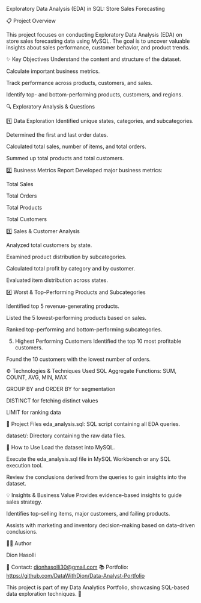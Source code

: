 Exploratory Data Analysis (EDA) in SQL: Store Sales Forecasting

📋 Project Overview

This project focuses on conducting Exploratory Data Analysis (EDA) on store sales forecasting data using MySQL. The goal is to uncover valuable insights about sales performance, customer behavior, and product trends.

✨ Key Objectives
Understand the content and structure of the dataset.

Calculate important business metrics.

Track performance across products, customers, and sales.

Identify top- and bottom-performing products, customers, and regions.

🔍 Exploratory Analysis & Questions

1️⃣ Data Exploration
Identified unique states, categories, and subcategories.

Determined the first and last order dates.

Calculated total sales, number of items, and total orders.

Summed up total products and total customers.

2️⃣ Business Metrics Report
Developed major business metrics:

Total Sales

Total Orders

Total Products

Total Customers

3️⃣ Sales & Customer Analysis

Analyzed total customers by state.

Examined product distribution by subcategories.

Calculated total profit by category and by customer.

Evaluated item distribution across states.

4️⃣ Worst & Top-Performing Products and Subcategories

Identified top 5 revenue-generating products.

Listed the 5 lowest-performing products based on sales.

Ranked top-performing and bottom-performing subcategories.

5. Highest Performing Customers
Identified the top 10 most profitable customers.

Found the 10 customers with the lowest number of orders.

⚙️ Technologies & Techniques Used
SQL Aggregate Functions: SUM, COUNT, AVG, MIN, MAX

GROUP BY and ORDER BY for segmentation

DISTINCT for fetching distinct values

LIMIT for ranking data

📂 Project Files
eda_analysis.sql: SQL script containing all EDA queries.

dataset/: Directory containing the raw data files.

🚀 How to Use
Load the dataset into MySQL.

Execute the eda_analysis.sql file in MySQL Workbench or any SQL execution tool.

Review the conclusions derived from the queries to gain insights into the dataset.

💡 Insights & Business Value
Provides evidence-based insights to guide sales strategy.

Identifies top-selling items, major customers, and failing products.

Assists with marketing and inventory decision-making based on data-driven conclusions.

👨‍🎓 Author

Dion Hasolli

💌 Contact: dionhasolli30@gmail.com
📚 Portfolio: https://github.com/DataWithDion/Data-Analyst-Portfolio

This project is part of my Data Analytics Portfolio, showcasing SQL-based data exploration techniques. 🌟
